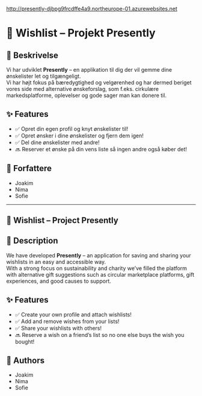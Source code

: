 http://presently-djbpg9frcdffe4a9.northeurope-01.azurewebsites.net

# 📘 Wishlist – Projekt Presently

## 📝 Beskrivelse

Vi har udviklet **Presently** – en applikation til dig der vil gemme dine ønskelister let og tilgængeligt.  
Vi har højt fokus på bæredygtighed og velgørenhed og har dermed beriget vores side med alternative ønskeforslag, som f.eks. cirkulære markedsplatforme, oplevelser og gode sager man kan donere til.

## ✨ Features

- ✅ Opret din egen profil og knyt ønskelister til!
- ✅ Opret ønsker i dine ønskelister og fjern dem igen!
- ✅ Del dine ønskelister med andre!
- 🔜 Reserver et ønske på din vens liste så ingen andre også køber det!

## 👥 Forfattere

- Joakim  
- Nima  
- Sofie

---

## 📘 Wishlist – Project Presently

## 📝 Description

We have developed **Presently** – an application for saving and sharing your wishlists in an easy and accessible way.  
With a strong focus on sustainability and charity we’ve filled the platform with alternative gift suggestions such as circular marketplace platforms, gift experiences, and good causes to support.

## ✨ Features

- ✅ Create your own profile and attach wishlists!
- ✅ Add and remove wishes from your lists!
- ✅ Share your wishlists with others!
- 🔜 Reserve a wish on a friend’s list so no one else buys the wish you bought!

## 👥 Authors

- Joakim  
- Nima  
- Sofie
